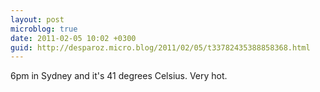 ```yaml
---
layout: post
microblog: true
date: 2011-02-05 10:02 +0300
guid: http://desparoz.micro.blog/2011/02/05/t33782435388858368.html
---
```

6pm in Sydney and it's 41 degrees Celsius. Very hot.
